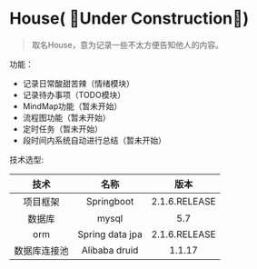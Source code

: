 # House( 🚧Under Construction🚧)

> 取名House，意为记录一些不太方便告知他人的内容。

功能：

- 记录日常酸甜苦辣（情绪模块）
- 记录待办事项（TODO模块）
- MindMap功能（暂未开始）
- 流程图功能（暂未开始）
- 定时任务（暂未开始）
- 段时间内系统自动进行总结（暂未开始）

技术选型:

| 技术 | 名称 | 版本 |
| :----: | :----: |:----: |
| 项目框架 | Springboot | 2.1.6.RELEASE |
| 数据库 | mysql | 5.7 |
| orm | Spring data jpa | 2.1.6.RELEASE |
| 数据库连接池 | Alibaba druid | 1.1.17 |


